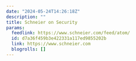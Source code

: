 ```yaml
---
date: "2024-05-24T14:26:18Z"
description: ""
title: Schneier on Security
params:
  feedlink: https://www.schneier.com/feed/atom/
  id: d7a36f459b3e422331a117ed9855202b
  link: https://www.schneier.com
  blogrolls: []
---
```

